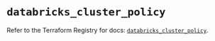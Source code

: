 # `databricks_cluster_policy`

Refer to the Terraform Registry for docs: [`databricks_cluster_policy`](https://registry.terraform.io/providers/databricks/databricks/1.48.2/docs/resources/cluster_policy).

